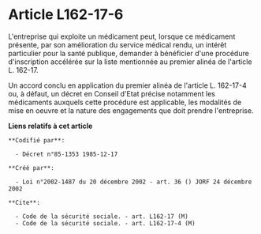 # Article L162-17-6

L'entreprise qui exploite un médicament peut, lorsque ce médicament présente, par son amélioration du service médical rendu,
un intérêt particulier pour la santé publique, demander à bénéficier d'une procédure d'inscription accélérée sur la liste
mentionnée au premier alinéa de l'article L. 162-17.

Un accord conclu en application du premier alinéa de l'article L. 162-17-4 ou, à défaut, un décret en Conseil d'Etat précise
notamment les médicaments auxquels cette procédure est applicable, les modalités de mise en oeuvre et la nature des
engagements que doit prendre l'entreprise.

**Liens relatifs à cet article**

	**Codifié par**:

	  - Décret n°85-1353 1985-12-17

	**Créé par**:

	  - Loi n°2002-1487 du 20 décembre 2002 - art. 36 () JORF 24 décembre 2002

	**Cite**:

	  - Code de la sécurité sociale. - art. L162-17 (M)
	  - Code de la sécurité sociale. - art. L162-17-4 (M)
